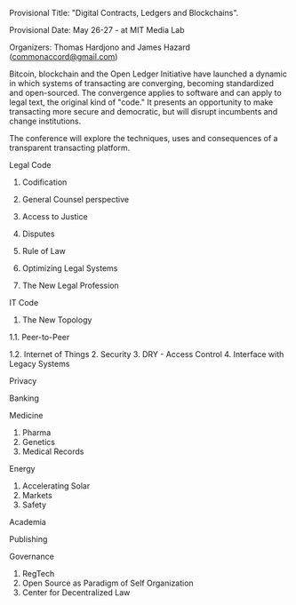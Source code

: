 Provisional Title:  "Digital Contracts, Ledgers and Blockchains".

Provisional Date:  May 26-27 - at MIT Media Lab

Organizers: Thomas Hardjono and James Hazard  (commonaccord@gmail.com)


Bitcoin, blockchain and the Open Ledger Initiative have launched a dynamic in which systems of transacting are converging, becoming standardized and open-sourced.  The convergence applies to software and can apply to legal text, the original kind of "code."  It presents an opportunity to make transacting more secure and democratic, but will disrupt incumbents and change institutions.

The conference will explore the techniques, uses and consequences of a transparent transacting platform.


Legal Code

1. Codification

2. General Counsel perspective

3. Access to Justice

4. Disputes

5. Rule of Law

6. Optimizing Legal Systems

7. The New Legal Profession


IT Code

1. The New Topology

  1.1. Peer-to-Peer
  
  1.2. Internet of Things
2. Security
3. DRY -  Access Control
4. Interface with Legacy Systems



Privacy

Banking


Medicine

1. Pharma
2. Genetics
3. Medical Records


Energy

1.  Accelerating Solar
2.  Markets
3.  Safety


Academia

Publishing

Governance

1. RegTech
2. Open Source as Paradigm of Self Organization
3. Center for Decentralized Law


